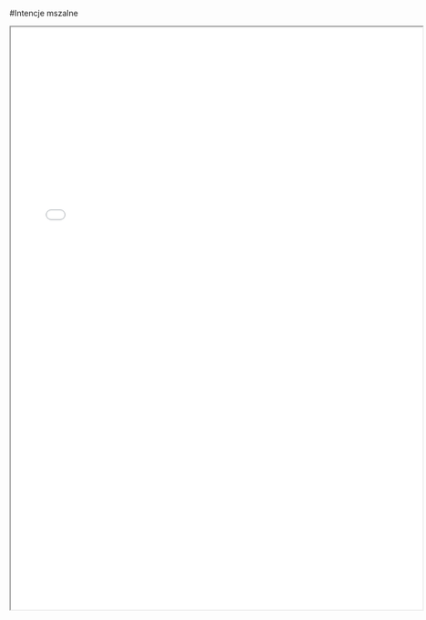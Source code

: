 #Intencje mszalne

<!---
<iframe src = "http://localhost:63342/wawrzyniec/ViewerJS/#../raw/intencje.pdf" width='724' height='1024' allowfullscreen webkitallowfullscreen></iframe>
-->
<iframe src = "/wawrzyniec/ViewerJS/#../raw/intencje.pdf" width='724' height='1024' allowfullscreen webkitallowfullscreen></iframe>